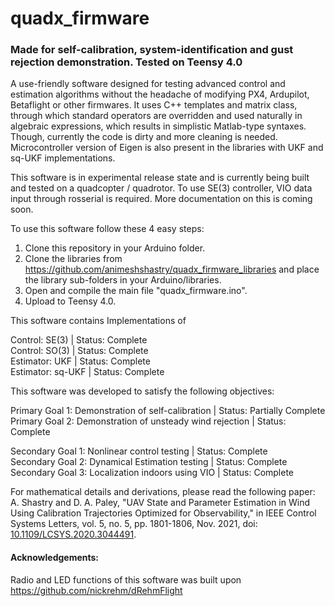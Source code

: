 # quadx_firmware
 
### Made for self-calibration, system-identification and gust rejection demonstration. Tested on Teensy 4.0

A use-friendly software designed for testing advanced control and estimation algorithms without the headache of modifying PX4, Ardupilot, Betaflight or other firmwares. It uses C++ templates and matrix class, through which standard operators are overridden and used naturally in algebraic expressions, which results in simplistic Matlab-type syntaxes. Though, currently the code is dirty and more cleaning is needed. Microcontroller version of Eigen is also present in the libraries with UKF and sq-UKF implementations.

This software is in experimental release state and is currently being built and tested on a quadcopter / quadrotor. To use SE(3) controller, VIO data input through rosserial is required. More documentation on this is coming soon.

To use this software follow these 4 easy steps:
1.  Clone this repository in your Arduino folder.
2.  Clone the libraries from https://github.com/animeshshastry/quadx_firmware_libraries and place the library sub-folders in your Arduino/libraries.
3.  Open and compile the main file "quadx_firmware.ino".
4.  Upload to Teensy 4.0.

This software contains Implementations of

Control: SE(3) | Status: Complete<br/>
Control: SO(3) | Status: Complete<br/>
Estimator: UKF | Status: Complete<br/>
Estimator: sq-UKF | Status: Complete<br/>

This software was developed to satisfy the following objectives:

Primary Goal 1: Demonstration of self-calibration | Status: Partially Complete<br/>
Primary Goal 2: Demonstration of unsteady wind rejection | Status: Complete<br/>

Secondary Goal 1: Nonlinear control testing | Status: Complete<br/>
Secondary Goal 2: Dynamical Estimation testing | Status: Complete<br/>
Secondary Goal 3: Localization indoors using VIO | Status: Complete<br/>

For mathematical details and derivations, please read the following paper:<br/>
A. Shastry and D. A. Paley, "UAV State and Parameter Estimation in Wind Using Calibration Trajectories Optimized for Observability," in IEEE Control Systems Letters, vol. 5, no. 5, pp. 1801-1806, Nov. 2021, doi: [10.1109/LCSYS.2020.3044491](https://doi.org/10.1109/LCSYS.2020.3044491).

#### Acknowledgements:
Radio and LED functions of this software was built upon https://github.com/nickrehm/dRehmFlight
